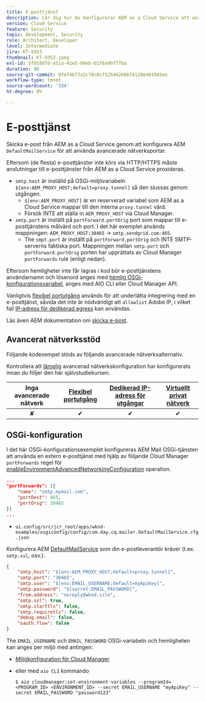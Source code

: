 ```yaml
---
title: E-posttjänst
description: Lär dig hur du konfigurerar AEM as a Cloud Service att ansluta till en e-posttjänst med hjälp av utgångsportar.
version: Cloud Service
feature: Security
topic: Development, Security
role: Architect, Developer
level: Intermediate
jira: KT-9353
thumbnail: KT-9353.jpeg
exl-id: 5f919d7d-e51a-41e5-90eb-b1f6a9bf77ba
duration: 98
source-git-commit: 9fef4b77a2c70c8cf525d42686f4120e481945ee
workflow-type: tm+mt
source-wordcount: '334'
ht-degree: 0%

---
```


# E-posttjänst

Skicka e-post från AEM as a Cloud Service genom att konfigurera AEM `DefaultMailService` för att använda avancerade nätverksportar.

Eftersom (de flesta) e-posttjänster inte körs via HTTP/HTTPS måste anslutningar till e-posttjänster från AEM as a Cloud Service proxideras.

+ `smtp.host` är inställd på OSGi-miljövariabeln `$[env:AEM_PROXY_HOST;default=proxy.tunnel]` så den slussas genom utgången.
   + `$[env:AEM_PROXY_HOST]` är en reserverad variabel som AEM as a Cloud Service mappar till den interna `proxy.tunnel` värd.
   + Försök INTE att ställa in `AEM_PROXY_HOST` via Cloud Manager.
+ `smtp.port` är inställt på `portForward.portOrig` port som mappar till e-posttjänstens målvärd och port. I det här exemplet används mappningen: `AEM_PROXY_HOST:30465` → `smtp.sendgrid.com:465`.
   + The `smpt.port` är inställt på `portForward.portOrig` och INTE SMTP-serverns faktiska port. Mappningen mellan `smtp.port` och `portForward.portOrig` porten har upprättats av Cloud Manager `portForwards` rule (enligt nedan).

Eftersom hemligheter inte får lagras i kod bör e-posttjänstens användarnamn och lösenord anges med [hemlig OSGi-konfigurationsvariabel](https://experienceleague.adobe.com/docs/experience-manager-cloud-service/implementing/deploying/configuring-osgi.html#secret-configuration-values), anges med AIO CLI eller Cloud Manager API.

Vanligtvis [flexibel portutgång](../flexible-port-egress.md) används för att underlätta integrering med en e-posttjänst, såvida det inte är nödvändigt att `allowlist` Adobe IP, i vilket fall [IP-adress för dedikerad egress](../dedicated-egress-ip-address.md) kan användas.

Läs även AEM dokumentation om [skicka e-post](https://experienceleague.adobe.com/docs/experience-manager-cloud-service/content/implementing/developing/development-guidelines.html#sending-email).

## Avancerat nätverksstöd

Följande kodexempel stöds av följande avancerade nätverksalternativ.

Kontrollera att [lämplig](../advanced-networking.md#advanced-networking) avancerad nätverkskonfiguration har konfigurerats innan du följer den här självstudiekursen.

| Inga avancerade nätverk | [Flexibel portutgång](../flexible-port-egress.md) | [Dedikerad IP-adress för utgångar](../dedicated-egress-ip-address.md) | [Virtuellt privat nätverk](../vpn.md) |
|:-----:|:-----:|:------:|:---------:|
| ✘ | ✔ | ✔ | ✔ |

## OSGi-konfiguration

I det här OSGi-konfigurationsexemplet konfigureras AEM Mail OSGi-tjänsten att använda en extern e-posttjänst med hjälp av följande Cloud Manager `portForwards` regel för [enableEnvironmentAdvancedNetworkingConfiguration](https://www.adobe.io/experience-cloud/cloud-manager/reference/api/#operation/enableEnvironmentAdvancedNetworkingConfiguration) operation.

```json
...
"portForwards": [{
    "name": "smtp.mymail.com",
    "portDest": 465,
    "portOrig": 30465
}]
...
```

+ `ui.config/src/jcr_root/apps/wknd-examples/osgiconfig/config/com.day.cq.mailer.DefaultMailService.cfg.json`

Konfigurera AEM [DefaultMailService](https://experienceleague.adobe.com/docs/experience-manager-cloud-service/content/implementing/developing/development-guidelines.html#sending-email) som din e-postleverantör kräver (t.ex. `smtp.ssl`, osv.).

```json
{
    "smtp.host": "$[env:AEM_PROXY_HOST;default=proxy.tunnel]",
    "smtp.port": "30465",
    "smtp.user": "$[env:EMAIL_USERNAME;default=myApiKey]",
    "smtp.password": "$[secret:EMAIL_PASSWORD]",
    "from.address": "noreply@wknd.site",
    "smtp.ssl": true,
    "smtp.starttls": false, 
    "smtp.requiretls": false,
    "debug.email": false,
    "oauth.flow": false
}
```

The `EMAIL_USERNAME` och `EMAIL_PASSWORD` OSGi-variabeln och hemligheten kan anges per miljö med antingen:

+ [Miljökonfiguration för Cloud Manager](https://experienceleague.adobe.com/docs/experience-manager-cloud-service/content/implementing/using-cloud-manager/environment-variables.html)
+ eller med `aio CLI` kommando

  ```shell
  $ aio cloudmanager:set-environment-variables --programId=<PROGRAM_ID> <ENVIRONMENT_ID> --secret EMAIL_USERNAME "myApiKey" --secret EMAIL_PASSWORD "password123"
  ```
